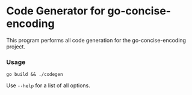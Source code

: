 Code Generator for go-concise-encoding
======================================

This program performs all code generation for the go-concise-encoding project.

### Usage

```
go build && ./codegen
```

Use `--help` for a list of all options.

